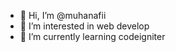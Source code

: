 - 👋 Hi, I’m @muhanafii
- 👀 I’m interested in web develop
- 🌱 I’m currently learning codeigniter

<!---
muhanafii/muhanafii is a ✨ special ✨ repository because its `README.md` (this file) appears on your GitHub profile.
You can click the Preview link to take a look at your changes.
--->
